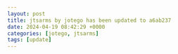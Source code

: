```yaml
---
layout: post
title: jtsarms by jotego has been updated to a6ab237
date: 2024-04-19 08:42:29 +0000
categories: [jotego, jtsarms]
tags: [update]
---
```


